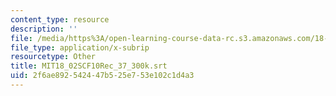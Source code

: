 ```yaml
---
content_type: resource
description: ''
file: /media/https%3A/open-learning-course-data-rc.s3.amazonaws.com/18-02sc-multivariable-calculus-fall-2010/2f6ae892542447b525e753e102c1d4a3_MIT18_02SCF10Rec_37_300k.srt
file_type: application/x-subrip
resourcetype: Other
title: MIT18_02SCF10Rec_37_300k.srt
uid: 2f6ae892-5424-47b5-25e7-53e102c1d4a3
---
```

